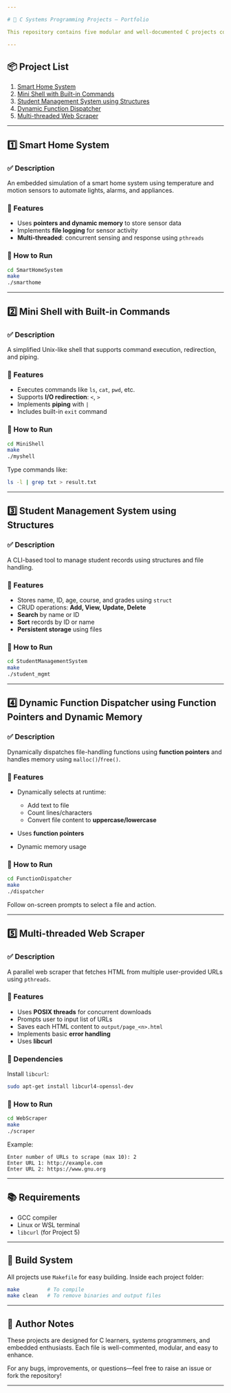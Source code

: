 ```yaml
---

# 📁 C Systems Programming Projects – Portfolio

This repository contains five modular and well-documented C projects covering real-world systems programming concepts like multi-threading, file handling, dynamic memory allocation, and shell development. Each project is self-contained and designed for learning and enhancement.

---
```


## 📦 Project List

1. [Smart Home System](#1-smart-home-system)
2. [Mini Shell with Built-in Commands](#2-mini-shell-with-built-in-commands)
3. [Student Management System using Structures](#3-student-management-system-using-structures)
4. [Dynamic Function Dispatcher](#4-dynamic-function-dispatcher-using-function-pointers-and-dynamic-memory)
5. [Multi-threaded Web Scraper](#5-multi-threaded-web-scraper)

---

## 1️⃣ Smart Home System

### ✅ Description

An embedded simulation of a smart home system using temperature and motion sensors to automate lights, alarms, and appliances.

### 🔧 Features

* Uses **pointers and dynamic memory** to store sensor data
* Implements **file logging** for sensor activity
* **Multi-threaded**: concurrent sensing and response using `pthreads`

### 🚀 How to Run

```bash
cd SmartHomeSystem
make
./smarthome
```

---

## 2️⃣ Mini Shell with Built-in Commands

### ✅ Description

A simplified Unix-like shell that supports command execution, redirection, and piping.

### 🔧 Features

* Executes commands like `ls`, `cat`, `pwd`, etc.
* Supports **I/O redirection**: `<`, `>`
* Implements **piping** with `|`
* Includes built-in `exit` command

### 🚀 How to Run

```bash
cd MiniShell
make
./myshell
```

Type commands like:

```bash
ls -l | grep txt > result.txt
```

---

## 3️⃣ Student Management System using Structures

### ✅ Description

A CLI-based tool to manage student records using structures and file handling.

### 🔧 Features

* Stores name, ID, age, course, and grades using `struct`
* CRUD operations: **Add, View, Update, Delete**
* **Search** by name or ID
* **Sort** records by ID or name
* **Persistent storage** using files

### 🚀 How to Run

```bash
cd StudentManagementSystem
make
./student_mgmt
```

---

## 4️⃣ Dynamic Function Dispatcher using Function Pointers and Dynamic Memory

### ✅ Description

Dynamically dispatches file-handling functions using **function pointers** and handles memory using `malloc()`/`free()`.

### 🔧 Features

* Dynamically selects at runtime:

  * Add text to file
  * Count lines/characters
  * Convert file content to **uppercase/lowercase**
* Uses **function pointers**
* Dynamic memory usage

### 🚀 How to Run

```bash
cd FunctionDispatcher
make
./dispatcher
```

Follow on-screen prompts to select a file and action.

---

## 5️⃣ Multi-threaded Web Scraper

### ✅ Description

A parallel web scraper that fetches HTML from multiple user-provided URLs using `pthreads`.

### 🔧 Features

* Uses **POSIX threads** for concurrent downloads
* Prompts user to input list of URLs
* Saves each HTML content to `output/page_<n>.html`
* Implements basic **error handling**
* Uses **libcurl**

### 🔧 Dependencies

Install `libcurl`:

```bash
sudo apt-get install libcurl4-openssl-dev
```

### 🚀 How to Run

```bash
cd WebScraper
make
./scraper
```

Example:

```text
Enter number of URLs to scrape (max 10): 2
Enter URL 1: http://example.com
Enter URL 2: https://www.gnu.org
```

---

## 📚 Requirements

* GCC compiler
* Linux or WSL terminal
* `libcurl` (for Project 5)

---

## 🧰 Build System

All projects use `Makefile` for easy building. Inside each project folder:

```bash
make         # To compile
make clean   # To remove binaries and output files
```

---

## 📌 Author Notes

These projects are designed for C learners, systems programmers, and embedded enthusiasts. Each file is well-commented, modular, and easy to enhance.

For any bugs, improvements, or questions—feel free to raise an issue or fork the repository!

---
